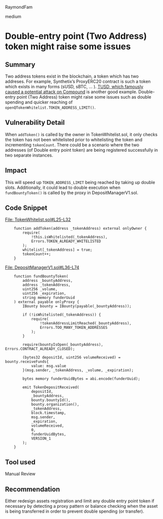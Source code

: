 RaymondFam

medium

# Double-entry point (Two Address) token might raise some issues

## Summary
Two address tokens exist in the blockchain, a token which has two addreses. For example, Synthetix’s ProxyERC20 contract is such a token which exists in many forms (sUSD, sBTC, ... ). [TUSD, which famously caused a potential attack on Compound](https://blog.openzeppelin.com/compound-tusd-integration-issue-retrospective/) is another good example. Double-entry point (Two Address) token might raise some issues such as double spending and quicker reaching of `openQTokenWhitelist.TOKEN_ADDRESS_LIMIT()`.

## Vulnerability Detail
When `addToken()` is called by the owner in TokenWhitelist.sol, it only checks the token has not been whitelisted prior to whitelisting the token and incrementing `tokenCount`. There could be a scenario where the two addresses (of Double entry point token) are being registered successfully in two separate instances.

## Impact
This will speed up `TOKEN_ADDRESS_LIMIT` being reached by taking up double slots. Additionally, it could lead to double execution when `fundBountyToken()` is called by the proxy in DepositManagerV1.sol.

## Code Snippet
[File: TokenWhitelist.sol#L25-L32](https://github.com/sherlock-audit/2023-02-openq/blob/main/contracts/TokenWhitelist/TokenWhitelist.sol#L25-L32)

```solidity
    function addToken(address _tokenAddress) external onlyOwner {
        require(
            !this.isWhitelisted(_tokenAddress),
            Errors.TOKEN_ALREADY_WHITELISTED
        );
        whitelist[_tokenAddress] = true;
        tokenCount++;
    }
```
[File: DepositManagerV1.sol#L36-L74](https://github.com/sherlock-audit/2023-02-openq/blob/main/contracts/DepositManager/Implementations/DepositManagerV1.sol#L36-L74)

```solidity
    function fundBountyToken(
        address _bountyAddress,
        address _tokenAddress,
        uint256 _volume,
        uint256 _expiration,
        string memory funderUuid
    ) external payable onlyProxy {
        IBounty bounty = IBounty(payable(_bountyAddress));

        if (!isWhitelisted(_tokenAddress)) {
            require(
                !tokenAddressLimitReached(_bountyAddress),
                Errors.TOO_MANY_TOKEN_ADDRESSES
            );
        }

        require(bountyIsOpen(_bountyAddress), Errors.CONTRACT_ALREADY_CLOSED);

        (bytes32 depositId, uint256 volumeReceived) = bounty.receiveFunds{
            value: msg.value
        }(msg.sender, _tokenAddress, _volume, _expiration);

        bytes memory funderUuidBytes = abi.encode(funderUuid);

        emit TokenDepositReceived(
            depositId,
            _bountyAddress,
            bounty.bountyId(),
            bounty.organization(),
            _tokenAddress,
            block.timestamp,
            msg.sender,
            _expiration,
            volumeReceived,
            0,
            funderUuidBytes,
            VERSION_1
        );
    }
```
## Tool used

Manual Review

## Recommendation
Either redesign assets registration and limit any double entry point token if necessary by detecting a proxy pattern or balance checking when the asset is being transferred in order to prevent double spending (or transfer).